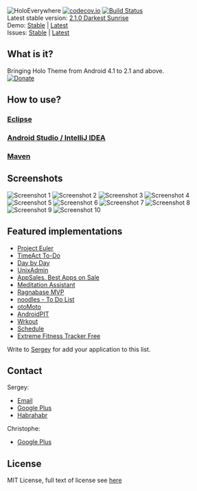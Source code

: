 ![HoloEverywhere](https://github.com/Prototik/HoloEverywhere/raw/gh-pages/github-res/logo.png "HoloEverywhere")   [![codecov.io](https://codecov.io/github/Prototik/HoloEverywhere/coverage.svg?branch=master)](https://codecov.io/github/Prototik/HoloEverywhere?branch=master)
[![Build Status](https://travis-ci.org/Prototik/HoloEverywhere.png?branch=master)](https://travis-ci.org/Prototik/HoloEverywhere)  
Latest stable version: [2.1.0 Darkest Sunrise](https://github.com/Prototik/HoloEverywhere/releases/tag/v2.1.0)  
Demo: [Stable][APKDemoStable] | [Latest][APKDemoLatest]  
Issues: [Stable][APKIssuesStable] | [Latest][APKIssuesLatest]

## What is it?
Bringing Holo Theme from Android 4.1 to 2.1 and above.  
[![Donate](https://github.com/Prototik/HoloEverywhere/raw/gh-pages/github-res/donate_button.png)][Donate]

## How to use?
### [Eclipse](https://github.com/Prototik/HoloEverywhere/wiki/Import-in-IDE#eclipse)
### [Android Studio / IntelliJ IDEA](https://github.com/Prototik/HoloEverywhere/wiki/Import-in-IDE#android-studio--intellij-idea)
### [Maven](https://github.com/Prototik/HoloEverywhere/wiki/Import-in-IDE#maven)

## Screenshots
![Screenshot 1](https://github.com/Prototik/HoloEverywhere/raw/gh-pages/img/screenshots/1.png "Screenshot 1")
![Screenshot 2](https://github.com/Prototik/HoloEverywhere/raw/gh-pages/img/screenshots/2.png "Screenshot 2")
![Screenshot 3](https://github.com/Prototik/HoloEverywhere/raw/gh-pages/img/screenshots/3.png "Screenshot 3")
![Screenshot 4](https://github.com/Prototik/HoloEverywhere/raw/gh-pages/img/screenshots/4.png "Screenshot 4")
![Screenshot 5](https://github.com/Prototik/HoloEverywhere/raw/gh-pages/img/screenshots/5.png "Screenshot 5")
![Screenshot 6](https://github.com/Prototik/HoloEverywhere/raw/gh-pages/img/screenshots/6.png "Screenshot 6")
![Screenshot 7](https://github.com/Prototik/HoloEverywhere/raw/gh-pages/img/screenshots/7.png "Screenshot 7")
![Screenshot 8](https://github.com/Prototik/HoloEverywhere/raw/gh-pages/img/screenshots/8.png "Screenshot 8")
![Screenshot 9](https://github.com/Prototik/HoloEverywhere/raw/gh-pages/img/screenshots/9.png "Screenshot 9")
![Screenshot 10](https://github.com/Prototik/HoloEverywhere/raw/gh-pages/img/screenshots/10.png "Screenshot 10")

## Featured implementations
 * [Project Euler](https://play.google.com/store/apps/details?id=ie.cathalcoffey.android.projecteuler)
 * [TimeAct To-Do](https://play.google.com/store/apps/details?id=timeact.app.task.manager)
 * [Day by Day](https://play.google.com/store/apps/details?id=ru.infteh.organizer.trial)
 * [UnixAdmin](https://play.google.com/store/apps/details?id=org.kidinov.unixadmin)
 * [AppSales. Best Apps on Sale](https://play.google.com/store/apps/details?id=net.tsapps.appsales)
 * [Meditation Assistant](https://play.google.com/store/apps/details?id=sh.ftp.rocketninelabs.meditationassistant)
 * [Ragnabase MVP](https://play.google.com/store/apps/details?id=com.ragnabase.mvp)
 * [noodles - To Do List](https://play.google.com/store/apps/details?id=com.makeramen.noodles)
 * [otoMoto](https://play.google.com/store/apps/details?id=pl.otomoto)
 * [AndroidPIT](https://play.google.com/store/apps/details?id=de.androidpit.app)
 * [Wrkout](https://play.google.com/store/apps/details?id=igordcard.tabatatrainer)
 * [Schedule](https://play.google.com/store/apps/details?id=pl.project.schedule)
 * [Extreme Fitness Tracker Free](https://play.google.com/store/apps/details?id=com.unifylog.droid90free)

Write to [Sergey](mailto:me@prok.pw) for add your application to this list.

## Contact

Sergey:
  * [Email](mailto:me@prok.pw "Send email to Sergey")
  * [Google Plus](https://plus.google.com/108280481290883044647/posts "Google Plus")
  * [Habrahabr](http://habrahabr.ru/users/prototik/)
  
Christophe:
  * [Google Plus](https://plus.google.com/108315424589085456181/posts "Google Plus")

## License
MIT License, full text of license see [here][License]

[APKDemoStable]: http://holoeverywhere.cf/demo-stable.apk
[APKDemoLatest]: http://holoeverywhere.cf/demo-latest.apk
[APKIssuesStable]: http://holoeverywhere.cf/issues-stable.apk
[APKIssuesLatest]: http://holoeverywhere.cf/issues-latest.apk
[Donate]: https://www.paypal.com/cgi-bin/webscr?cmd=_donations&business=X7E7U7HNR36YN&lc=US&item_name=HoloEverywhere&currency_code=USD&bn=PP%2dDonationsBF%3adonate_button%2epng%3aNonHosted "Donate"
[Build with Maven]: https://github.com/Prototik/HoloEverywhere/wiki/Maven "Build with maven"
[License]: https://raw.github.com/Prototik/HoloEverywhere/master/LICENSE "MIT License"
